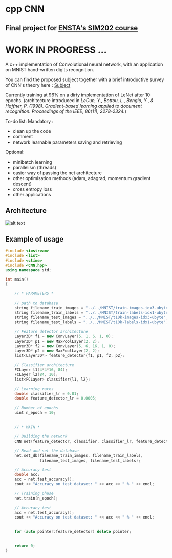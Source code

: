 # cpp CNN
## Final project for [ENSTA's SIM202 course](https://synapses.ensta-paristech.fr/catalogue/2018-2019/ue/3021/SIM202-projet-de-simulation-numerique)

# **WORK IN PROGRESS ...**
A c++ implementation of Convolutional neural network, with an application on MNIST hand-written digits recognition.

You can find the proposed subject together with a brief introductive survey of CNN's theory here : [Subject](https://www.cjoint.com/doc/19_01/IADnLhx7Ve0_Arno-Granier-sujet.pdf)

Currently training at 96% on a dirty implementation of LeNet after 10 epochs. (architecture introduced in _LeCun, Y., Bottou, L., Bengio, Y., & Haffner, P. (1998). Gradient-based learning applied to document recognition. Proceedings of the IEEE, 86(11), 2278-2324._) 

To-do list:
Mandatory :
  -  clean up the code
  -  comment
  -  network learnable parameters saving and retrieving 
  
Optional:
  +  minibatch learning
  +  parallelism (threads)
  +  easier way of passing the net architecture
  +  other optimisation methods (adam, adagrad, momentum gradient descent)
  +  cross entropy loss
  +  other applications

## Architecture
   ![alt text](https://image.noelshack.com/fichiers/2019/08/1/1550521768-cppcnn-2.png)

## Example of usage
```c++
#include <iostream>
#include <list>
#include <ctime>
#include <CNN.hpp>
using namespace std;

int main()
{
    
    // * PARAMETERS * 
    
    // path to database
    string filename_train_images = "../../MNIST/train-images-idx3-ubyte";
    string filename_train_labels = "../../MNIST/train-labels-idx1-ubyte";
    string filename_test_images = "../../MNIST/t10k-images-idx3-ubyte";
    string filename_test_labels = "../../MNIST/t10k-labels-idx1-ubyte";
    
    // Feature detector architecture
    Layer3D* f1 = new ConvLayer(5, 1, 6, 1, 0);
    Layer3D* p1 = new MaxPoolLayer(2, 2);
    Layer3D* f2 = new ConvLayer(5, 6, 16, 1, 0);
    Layer3D* p2 = new MaxPoolLayer(2, 2);
    list<Layer3D*> feature_detector{f1, p1, f2, p2};
    
    // Classifier architecture
    FCLayer l1(4*4*16, 84);
    FCLayer l2(84, 10);
    list<FCLayer> classifier{l1, l2};
    
    // Learning rates
    double classifier_lr = 0.01;
    double feature_detector_lr = 0.0005;
    
    // Number of epochs
    uint n_epoch = 10;
    
    
    // * MAIN * 
    
    // Building the network
    CNN net(feature_detector, classifier, classifier_lr, feature_detector_lr);
    
    // Read and set the database
    net.set_db(filename_train_images, filename_train_labels, 
               filename_test_images, filename_test_labels);

    // Accuracy test
    double acc;
    acc = net.test_accuracy();
    cout << "Accuracy on test dataset: " << acc << " % " << endl;
    
    // Training phase
    net.train(n_epoch);
    
    // Accuracy test
    acc = net.test_accuracy();
    cout << "Accuracy on test dataset: " << acc << " % " << endl;
    
    
    for (auto pointer:feature_detector) delete pointer;

    
    return 0;
}
```
